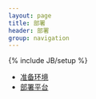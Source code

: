 ```yaml
---
layout: page
title: 部署
header: 部署
group: navigation
---
```

{% include JB/setup %}

* [准备环境](/deploy/env.html)
* [部署平台](/deploy/platform.html)

